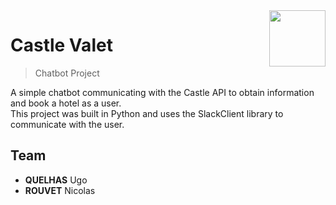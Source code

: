 <img src="https://i.postimg.cc/VLGh3ZD8/esilv.png" align="right" width="90">

# Castle Valet
> Chatbot Project

A simple chatbot communicating with the Castle API to obtain information and book a hotel as a user.  
This project was built in Python and uses the SlackClient library to communicate with the user.

## Team
  - **QUELHAS** Ugo
  - **ROUVET** Nicolas
